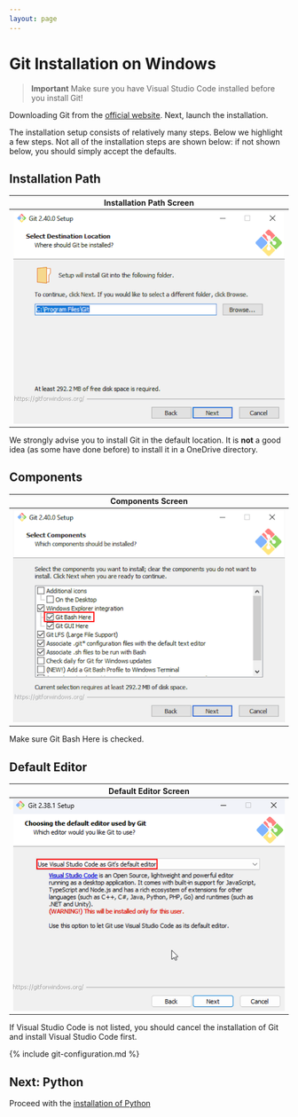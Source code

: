 ```yaml
---
layout: page
---
```


# Git Installation on Windows

> **Important** Make sure you have Visual Studio Code installed before you install Git!

Downloading Git from the [official website](https://git-scm.com/download).
Next, launch the installation.

The installation setup consists of relatively many steps.
Below we highlight a few steps.
Not all of the installation steps are shown below: if not shown below, you should simply accept the defaults.

## Installation Path

| Installation Path Screen |
| :----------------------: |
| ![Installation path](git-windows-path.png) |

We strongly advise you to install Git in the default location.
It is **not** a good idea (as some have done before) to install it in a OneDrive directory.

## Components

| Components Screen |
| :----------------------: |
| ![Components](git-windows-components.png) |

Make sure Git Bash Here is checked.

## Default Editor

| Default Editor Screen |
| :----------------------: |
| ![Default Editor](git-windows-editor.png) |

If Visual Studio Code is not listed, you should cancel the installation of Git and install Visual Studio Code first.

{% include git-configuration.md %}

## Next: Python

Proceed with the [installation of Python](python-windows.md)
